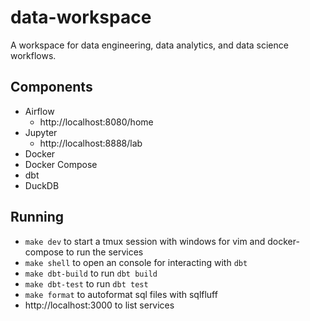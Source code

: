 # data-workspace

A workspace for data engineering, data analytics, and data science workflows.

## Components

- Airflow
  - http://localhost:8080/home
- Jupyter
  - http://localhost:8888/lab
- Docker
- Docker Compose
- dbt
- DuckDB

## Running

- `make dev` to start a tmux session with windows for vim and docker-compose to run the services
- `make shell` to open an console for interacting with `dbt`
- `make dbt-build` to run `dbt build`
- `make dbt-test` to run `dbt test`
- `make format` to autoformat sql files with sqlfluff
- http://localhost:3000 to list services
